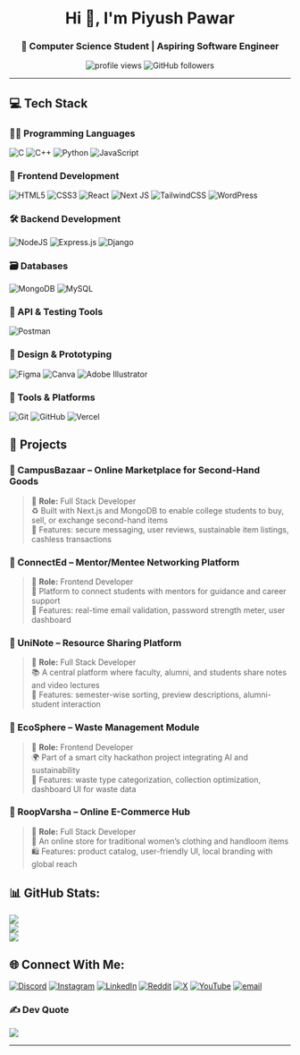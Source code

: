 <h1 align="center">Hi 👋, I'm Piyush Pawar</h1>
<h3 align="center">🚀 Computer Science Student | Aspiring Software Engineer </h3>
<p align="center">
  <img src="https://komarev.com/ghpvc/?username=piyushpawar29&label=Profile%20views&color=0e75b6&style=flat" alt="profile views" />
  <img src="https://img.shields.io/github/followers/piyushpawar29?label=Followers&style=social" alt="GitHub followers" />
</p>

---

## 💻 Tech Stack

### 🧑‍💻 Programming Languages  
![C](https://img.shields.io/badge/c-%2300599C.svg?style=for-the-badge&logo=c&logoColor=white)  ![C++](https://img.shields.io/badge/c++-%2300599C.svg?style=for-the-badge&logo=c%2B%2B&logoColor=white)  ![Python](https://img.shields.io/badge/python-3670A0?style=for-the-badge&logo=python&logoColor=ffdd54)  ![JavaScript](https://img.shields.io/badge/javascript-%23323330.svg?style=for-the-badge&logo=javascript&logoColor=%23F7DF1E)  

### 🎨 Frontend Development  
![HTML5](https://img.shields.io/badge/html5-%23E34F26.svg?style=for-the-badge&logo=html5&logoColor=white)  ![CSS3](https://img.shields.io/badge/css3-%231572B6.svg?style=for-the-badge&logo=css3&logoColor=white)  ![React](https://img.shields.io/badge/react-%2320232a.svg?style=for-the-badge&logo=react&logoColor=%2361DAFB)  ![Next JS](https://img.shields.io/badge/Next-black?style=for-the-badge&logo=next.js&logoColor=white)  ![TailwindCSS](https://img.shields.io/badge/tailwindcss-%2338B2AC.svg?style=for-the-badge&logo=tailwind-css&logoColor=white)  ![WordPress](https://img.shields.io/badge/WordPress-%23117AC9.svg?style=for-the-badge&logo=WordPress&logoColor=white)

### 🛠️ Backend Development  
![NodeJS](https://img.shields.io/badge/node.js-6DA55F?style=for-the-badge&logo=node.js&logoColor=white) 
![Express.js](https://img.shields.io/badge/express.js-%23404d59.svg?style=for-the-badge&logo=express&logoColor=%2361DAFB)
![Django](https://img.shields.io/badge/django-%23092E20.svg?style=for-the-badge&logo=django&logoColor=white)

### 🗃️ Databases  
![MongoDB](https://img.shields.io/badge/MongoDB-%234ea94b.svg?style=for-the-badge&logo=mongodb&logoColor=white)  ![MySQL](https://img.shields.io/badge/mysql-4479A1.svg?style=for-the-badge&logo=mysql&logoColor=white)

### 🧪 API & Testing Tools  
![Postman](https://img.shields.io/badge/Postman-FF6C37?style=for-the-badge&logo=postman&logoColor=white)

### 🎨 Design & Prototyping  
![Figma](https://img.shields.io/badge/figma-%23F24E1E.svg?style=for-the-badge&logo=figma&logoColor=white)  ![Canva](https://img.shields.io/badge/Canva-%2300C4CC.svg?style=for-the-badge&logo=Canva&logoColor=white)  ![Adobe Illustrator](https://img.shields.io/badge/adobe%20illustrator-%23FF9A00.svg?style=for-the-badge&logo=adobe%20illustrator&logoColor=white)

### 🔧 Tools & Platforms  
![Git](https://img.shields.io/badge/git-%23F05033.svg?style=for-the-badge&logo=git&logoColor=white)  ![GitHub](https://img.shields.io/badge/github-%23121011.svg?style=for-the-badge&logo=github&logoColor=white)  ![Vercel](https://img.shields.io/badge/vercel-%23000000.svg?style=for-the-badge&logo=vercel&logoColor=white)

## 💼 Projects

### 🔹 CampusBazaar – Online Marketplace for Second-Hand Goods  
> 🧠 **Role:** Full Stack Developer  
> ♻️ Built with Next.js and MongoDB to enable college students to buy, sell, or exchange second-hand items  
> 🛒 Features: secure messaging, user reviews, sustainable item listings, cashless transactions  

### 🔹 ConnectEd – Mentor/Mentee Networking Platform  
> 🧠 **Role:** Frontend Developer  
> 🤝 Platform to connect students with mentors for guidance and career support  
> 🧭 Features: real-time email validation, password strength meter, user dashboard  

### 🔹 UniNote – Resource Sharing Platform  
> 🧠 **Role:** Full Stack Developer  
> 📚 A central platform where faculty, alumni, and students share notes and video lectures  
> 🏫 Features: semester-wise sorting, preview descriptions, alumni-student interaction  

### 🔹 EcoSphere – Waste Management Module  
> 🧠 **Role:** Frontend Developer  
> 🌍 Part of a smart city hackathon project integrating AI and sustainability  
> 🚮 Features: waste type categorization, collection optimization, dashboard UI for waste data  

### 🔹 RoopVarsha – Online E-Commerce Hub  
> 🧠 **Role:** Full Stack Developer  
> 👗 An online store for traditional women’s clothing and handloom items  
> 🛍️ Features: product catalog, user-friendly UI, local branding with global reach  

## 📊 GitHub Stats:
![](https://github-readme-stats.vercel.app/api?username=piyushpawar29&theme=default&hide_border=false&include_all_commits=true&count_private=false)<br/>
![](https://nirzak-streak-stats.vercel.app/?user=piyushpawar29&theme=default&hide_border=false)<br/>
![](https://github-readme-stats.vercel.app/api/top-langs/?username=piyushpawar29&theme=default&hide_border=false&include_all_commits=true&count_private=false&layout=compact)

## 🌐 Connect With Me:
[![Discord](https://img.shields.io/badge/Discord-%237289DA.svg?logo=discord&logoColor=white)](https://discord.gg/https://discord.gg/V5cKyCRj) [![Instagram](https://img.shields.io/badge/Instagram-%23E4405F.svg?logo=Instagram&logoColor=white)](https://instagram.com/p_yushhh) [![LinkedIn](https://img.shields.io/badge/LinkedIn-%230077B5.svg?logo=linkedin&logoColor=white)](https://linkedin.com/in/piyushpawar29) [![Reddit](https://img.shields.io/badge/Reddit-%23FF4500.svg?logo=Reddit&logoColor=white)](https://reddit.com/user/xitzmoonlightx) [![X](https://img.shields.io/badge/X-black.svg?logo=X&logoColor=white)](https://x.com/pawa27045) [![YouTube](https://img.shields.io/badge/YouTube-%23FF0000.svg?logo=YouTube&logoColor=white)](https://youtube.com/@Piyush_Codess) [![email](https://img.shields.io/badge/Email-D14836?logo=gmail&logoColor=white)](mailto:piyush.pawar.2905@gmail.com) 

### ✍️ Dev Quote
![](https://quotes-github-readme.vercel.app/api?type=horizontal&theme=dark)

---

